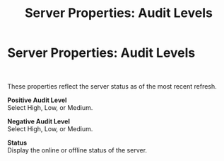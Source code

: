 ﻿---
title: 'Server Properties: Audit Levels'
TOCTitle: 'Server Properties: Audit Levels'
ms:assetid: 106c3703-5085-41e6-b921-36bd700908b1
ms:mtpsurl: https://msdn.microsoft.com/en-us/library/Bb743353(v=BTS.80)
ms:contentKeyID: 51526277
ms.date: 08/30/2017
mtps_version: v=BTS.80
f1_keywords:
- bts10.esso.server.properties.audit
---

# Server Properties: Audit Levels

 

These properties reflect the server status as of the most recent refresh.

**Positive Audit Level**  
Select High, Low, or Medium.

**Negative Audit Level**  
Select High, Low, or Medium.

**Status**  
Display the online or offline status of the server.

